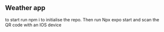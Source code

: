 ## Weather app
 to start run npm i to initialise the repo.
 Then run Npx expo start and scan the QR code with an IOS device